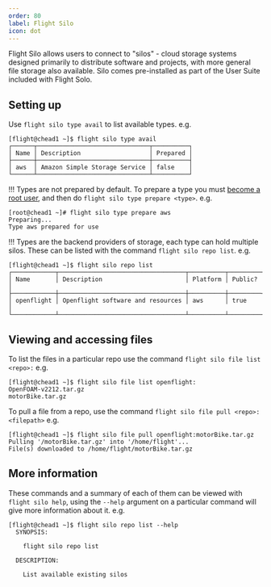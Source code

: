```yaml
---
order: 80
label: Flight Silo
icon: dot
---
```


Flight Silo allows users to connect to "silos" - cloud storage systems designed primarily to distribute software and projects, with more general file storage also available. Silo comes pre-installed as part of the User Suite included with Flight Solo.

## Setting up
Use `flight silo type avail` to list available types. e.g.
```
[flight@chead1 ~]$ flight silo type avail
┌──────┬───────────────────────────────┬──────────┐
│ Name │ Description                   │ Prepared │
├──────┼───────────────────────────────┼──────────┤
│ aws  │ Amazon Simple Storage Service │ false    │
└──────┴───────────────────────────────┴──────────┘
```
!!! 
Types are not prepared by default. To prepare a type you must [become a root user](/general_environment_usage/cli_basics/becoming_the_root_user/), and then do `flight silo type prepare <type>`. e.g.
```
[root@chead1 ~]# flight silo type prepare aws
Preparing...
Type aws prepared for use
```
!!!
Types are the backend providers of storage, each type can hold multiple silos. These can be listed with the command `flight silo repo list`. e.g.
```
[flight@chead1 ~]$ flight silo repo list
┌────────────┬───────────────────────────────────┬──────────┬─────────┐
│ Name       │ Description                       │ Platform │ Public? │
├────────────┼───────────────────────────────────┼──────────┼─────────┤
│ openflight │ Openflight software and resources │ aws      │ true    │
└────────────┴───────────────────────────────────┴──────────┴─────────┘
```

## Viewing and accessing files

To list the files in a particular repo use the command `flight silo file list <repo>:` e.g.
```
[flight@chead1 ~]$ flight silo file list openflight:
OpenFOAM-v2212.tar.gz
motorBike.tar.gz
```

To pull a file from a repo, use the command `flight silo file pull <repo>:<filepath>` e.g.
```
[flight@chead1 ~]$ flight silo file pull openflight:motorBike.tar.gz
Pulling '/motorBike.tar.gz' into '/home/flight'...
File(s) downloaded to /home/flight/motorBike.tar.gz
```

## More information

These commands and a summary of each of them can be viewed with `flight silo help`, using the `--help` argument on a particular command will give more information about it. e.g.
```
[flight@chead1 ~]$ flight silo repo list --help
  SYNOPSIS:

    flight silo repo list

  DESCRIPTION:

    List available existing silos

```
